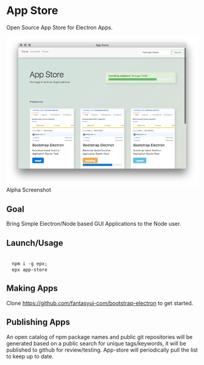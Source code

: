 # App Store

Open Source App Store for Electron Apps.

![](images/screenshot.png)
Alpha Screenshot

## Goal

Bring Simple Electron/Node based GUI Applications to the Node user.

## Launch/Usage

```

  npm i -g epx;
  epx app-store

```

## Making Apps

Clone https://github.com/fantasyui-com/bootstrap-electron to get started.

## Publishing Apps

An open catalog of npm package names and public git repositories will be generated based on a public search for unique tags/keywords, it will be published to github for review/testing. App-store will periodically pull the list to keep up to date.
